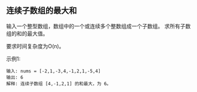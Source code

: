 ## 连续子数组的最大和
输入一个整型数组，数组中的一个或连续多个整数组成一个子数组。
求所有子数组的和的最大值。

要求时间复杂度为O(n)。

 

示例1:

```text
输入: nums = [-2,1,-3,4,-1,2,1,-5,4]
输出: 6
解释: 连续子数组 [4,-1,2,1] 的和最大，为 6。
```